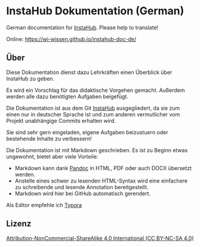 # InstaHub Dokumentation (German)

German documentation for [InstaHub](https://github.com/wi-wissen/InstaHub). Please help to translate!

Online: https://wi-wissen.github.io/instahub-doc-de/

## Über

Diese Dokumentation dienst dazu Lehrkräften einen Überblick über InstaHub zu geben.

Es wird ein Vorschlag für das didaktische Vorgehen gemacht. Außerdem werden alle dazu benötigten Aufgaben beigefügt.

Die Dokumentation ist aus dem Git [InstaHub](https://github.com/wi-wissen/InstaHub) ausgegliedert, da sie zum einen nur in deutscher Sprache ist und zum anderen vermutlicher vom Projekt unabhängige Commits erhalten wird.

Sie sind sehr gern eingeladen, eigene Aufgaben beizustuern oder bestehende Inhalte zu verbessern! 



Die Dokumentation ist mit Markdown geschrieben. Es ist zu Beginn etwas ungewohnt, bietet aber viele Vorteile:

* Markdown kann dank [Pandoc](http://www.pandoc.org/) in HTML, PDF oder auch DOCX übersetzt werden.
* Anstelle eines schwer zu lesenden HTML-Syntax wird eine einfachere zu schreibende und lesende Annotation bereitgestellt.
* Markdown wird hier bei GitHub automatisch gerendert.

Als Editor empfehle ich [Typora](https://typora.io/)



## Lizenz

[Attribution-NonCommercial-ShareAlike 4.0 International (CC BY-NC-SA 4.0)](https://creativecommons.org/licenses/by-nc-sa/4.0/)